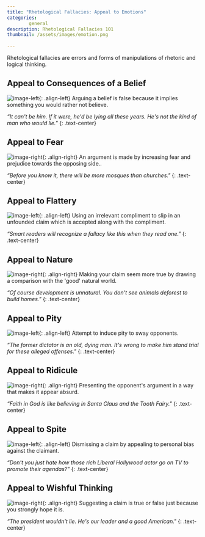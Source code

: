```yaml
---
title: "Rhetological Fallacies: Appeal to Emotions"
categories:
        general
description: Rhetological Fallacies 101
thumbnail: /assets/images/emotion.png
  
---
```


Rhetological fallacies are errors and forms of manipulations of rhetoric and logical thinking.

## **Appeal to Consequences of a Belief** ##
![image-left](http://i.imgur.com/t0W93sE.png){: .align-left}
Arguing a belief is false because it implies something you would rather not believe.

*“It can't be him. If it were, he'd be lying all these years. He's not the kind of man who would lie."*
{: .text-center}

## **Appeal to Fear** ##
![image-right](http://i.imgur.com/dJ582SB.png){: .align-right}
An argument is made by increasing fear and prejudice towards the opposing side..

*“Before you know it, there will be more mosques than churches."*
{: .text-center}


## **Appeal to Flattery** ##
![image-left](http://i.imgur.com/jrQT8YU.png){: .align-left}
Using an irrelevant compliment to slip in an unfounded claim which is accepted along with the compliment.

*“Smart readers will recognize a fallacy like this when they read one."*
{: .text-center}


## **Appeal to Nature** ##
![image-right](http://i.imgur.com/H872Ges.png){: .align-right}
Making your claim seem more true by drawing a comparison with the 'good' natural world.

*“Of course development is unnatural. You don't see animals deforest to build homes."*
{: .text-center}


## **Appeal to Pity** ##
![image-left](http://i.imgur.com/T5BKsZy.png){: .align-left}
Attempt to induce pity to sway opponents.

*“The former dictator is an old, dying man. It's wrong to make him stand trial for these alleged offenses."*
{: .text-center}



## **Appeal to Ridicule** ##
![image-right](http://i.imgur.com/6zcbYey.png){: .align-right}
Presenting the opponent's argument in a way that makes it appear absurd.

*“Faith in God is like believing in Santa Claus and the Tooth Fairy."*
{: .text-center}



## **Appeal to Spite** ##

![image-left](http://i.imgur.com/nq56WQJ.png){: .align-left}
Dismissing a claim by appealing to personal bias against the claimant.

*“Don't you just hate how those rich Liberal Hollywood actor go on TV to promote their agendas?"*
{: .text-center}


## **Appeal to Wishful Thinking** ##
![image-right](http://i.imgur.com/dj8gOWK.png){: .align-right}
Suggesting a claim is true or false just because you strongly hope it is.

*“The president wouldn't lie. He's our leader and a good American."*
{: .text-center}



